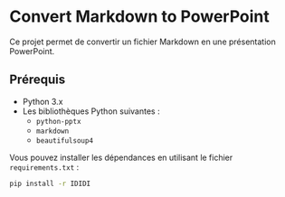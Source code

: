 # Convert Markdown to PowerPoint

Ce projet permet de convertir un fichier Markdown en une présentation PowerPoint.

## Prérequis

- Python 3.x
- Les bibliothèques Python suivantes :
  - `python-pptx`
  - `markdown`
  - `beautifulsoup4`

Vous pouvez installer les dépendances en utilisant le fichier `requirements.txt` :

```sh
pip install -r IDIDI

